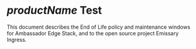# $productName$ Test

This document describes the End of Life policy and maintenance windows for Ambassador Edge Stack, and to the open source project Emissary Ingress.
